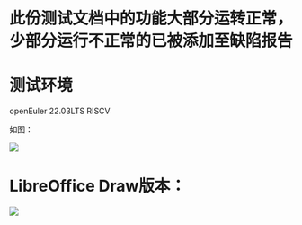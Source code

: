 # 此份测试文档中的功能大部分运转正常，少部分运行不正常的已被添加至缺陷报告   
# 测试环境 
openEuler 22.03LTS RISCV

如图：

![](https://github.com/GICEGreenIce/WORK-PLCT20221009-15/blob/main/%E6%B5%8B%E8%AF%95%E7%8E%AF%E5%A2%83.jpeg)

# LibreOffice Draw版本：  
![](https://github.com/GICEGreenIce/WORK-PLCT20221009-15/blob/main/Draw/screenshots/Draw.jpeg)  
